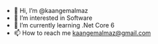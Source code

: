 - 👋 Hi, I’m @kaangemalmaz
- 👀 I’m interested in Software 
- 🌱 I’m currently learning .Net Core 6
- 📫 How to reach me kaangemalmaz@gmail.com

<!---
kaangemalmaz/kaangemalmaz is a ✨ special ✨ repository because its `README.md` (this file) appears on your GitHub profile.
You can click the Preview link to take a look at your changes.
--->
